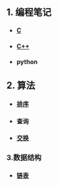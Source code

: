 ## 1. 编程笔记

- #### [C](https://github.com/Amdeo/NoteBook/blob/master/C/C基础.md) 

- #### [C++](https://github.com/Amdeo/NoteBook/blob/master/C++/C++基础.md) 

- #### python

  



## 2. 算法

- #### [排序](https://github.com/Amdeo/NoteBook/blob/master/算法/排序.md) 

- #### 查询

- #### [交换](https://github.com/Amdeo/NoteBook/blob/master/算法/交换.md) 



### 3.数据结构

- #### [链表](https://github.com/Amdeo/NoteBook/blob/master/数据结构/链表.md)


